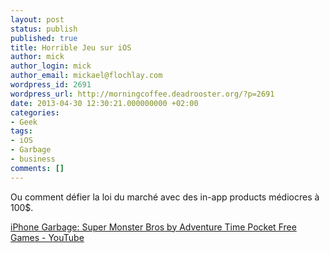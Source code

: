 ```yaml
---
layout: post
status: publish
published: true
title: Horrible Jeu sur iOS
author: mick
author_login: mick
author_email: mickael@flochlay.com
wordpress_id: 2691
wordpress_url: http://morningcoffee.deadrooster.org/?p=2691
date: 2013-04-30 12:30:21.000000000 +02:00
categories:
- Geek
tags:
- iOS
- Garbage
- business
comments: []
---
```

Ou comment défier la loi du marché avec des in-app products médiocres à 100$.

[iPhone Garbage: Super Monster Bros by Adventure Time Pocket Free Games - YouTube][1]

[1]: http://www.youtube.com/watch?v=TSDHCMcdSVQ